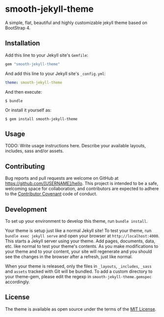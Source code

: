 # smooth-jekyll-theme

A simple, flat, beautiful and highly customizable jekyll theme based on BootStrap 4.




## Installation

Add this line to your Jekyll site's `Gemfile`:

```ruby
gem "smooth-jekyll-theme"
```

And add this line to your Jekyll site's `_config.yml`:

```yaml
theme: smooth-jekyll-theme
```

And then execute:

    $ bundle

Or install it yourself as:

    $ gem install smooth-jekyll-theme

## Usage

TODO: Write usage instructions here. Describe your available layouts, includes, sass and/or assets.

## Contributing

Bug reports and pull requests are welcome on GitHub at https://github.com/[USERNAME]/hello. This project is intended to be a safe, welcoming space for collaboration, and contributors are expected to adhere to the [Contributor Covenant](http://contributor-covenant.org) code of conduct.

## Development

To set up your environment to develop this theme, run `bundle install`.

Your theme is setup just like a normal Jekyll site! To test your theme, run `bundle exec jekyll serve` and open your browser at `http://localhost:4000`. This starts a Jekyll server using your theme. Add pages, documents, data, etc. like normal to test your theme's contents. As you make modifications to your theme and to your content, your site will regenerate and you should see the changes in the browser after a refresh, just like normal.

When your theme is released, only the files in `_layouts`, `_includes`, `_sass` and `assets` tracked with Git will be bundled.
To add a custom directory to your theme-gem, please edit the regexp in `smooth-jekyll-theme.gemspec` accordingly.

## License

The theme is available as open source under the terms of the [MIT License](https://opensource.org/licenses/MIT).

